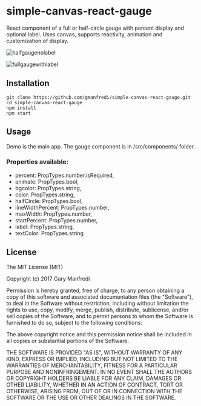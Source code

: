 # simple-canvas-react-gauge

React component of a full or half-circle gauge with percent display and optional label. Uses canvas, supports reactivity, animation and customization of display.

![halfgaugenolabel](https://user-images.githubusercontent.com/535134/43424502-8eef8cd6-9404-11e8-8130-36d1f8a1f176.png)

![fullgaugewithlabel](https://user-images.githubusercontent.com/535134/43424503-8f18f09e-9404-11e8-9a57-36ff4e232e41.png)

## Installation
```
git clone https://github.com/gmanfredi/simple-canvas-react-gauge.git
cd simple-canvas-react-gauge
npm install
npm start
```

## Usage
Demo is the main app.  The gauge component is in /src/components/ folder.

### Properties available:
* percent: PropTypes.number.isRequired,
* animate: PropTypes.bool,
* bgcolor: PropTypes.string,
* color: PropTypes.string,
* halfCircle: PropTypes.bool,
* lineWidthPercent: PropTypes.number,
* maxWidth: PropTypes.number,
* startPercent: PropTypes.number,
* label: PropTypes.string,
* textColor: PropTypes.string

## License

The MIT License (MIT)

Copyright (c) 2017 Gary Manfredi

Permission is hereby granted, free of charge, to any person obtaining a copy of this software and associated documentation files (the "Software"), to deal in the Software without restriction, including without limitation the rights to use, copy, modify, merge, publish, distribute, sublicense, and/or sell copies of the Software, and to permit persons to whom the Software is furnished to do so, subject to the following conditions:

The above copyright notice and this permission notice shall be included in all copies or substantial portions of the Software.

THE SOFTWARE IS PROVIDED "AS IS", WITHOUT WARRANTY OF ANY KIND, EXPRESS OR IMPLIED, INCLUDING BUT NOT LIMITED TO THE WARRANTIES OF MERCHANTABILITY, FITNESS FOR A PARTICULAR PURPOSE AND NONINFRINGEMENT. IN NO EVENT SHALL THE AUTHORS OR COPYRIGHT HOLDERS BE LIABLE FOR ANY CLAIM, DAMAGES OR OTHER LIABILITY, WHETHER IN AN ACTION OF CONTRACT, TORT OR OTHERWISE, ARISING FROM, OUT OF OR IN CONNECTION WITH THE SOFTWARE OR THE USE OR OTHER DEALINGS IN THE SOFTWARE.
